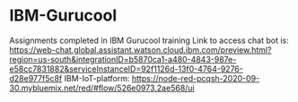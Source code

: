 # IBM-Gurucool
Assignments completed in IBM Gurucool training
Link to access chat bot is:
https://web-chat.global.assistant.watson.cloud.ibm.com/preview.html?region=us-south&integrationID=b5870ca1-a480-4843-987e-e58cc7831882&serviceInstanceID=92f1126d-13f0-4764-9276-d28e977f5c8f
IBM-IoT-platform:
https://node-red-pcqsh-2020-09-30.mybluemix.net/red/#flow/526e0973.2ae568/ui
